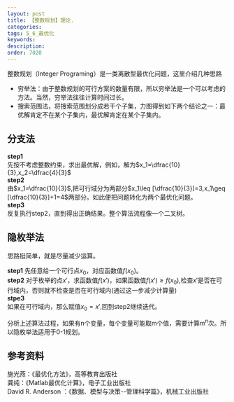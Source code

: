 ```yaml
---
layout: post
title: 【整数规划】理论.
categories:
tags: 5_6_最优化
keywords:
description:
order: 7020
---
```

整数规划（Integer Programing）是一类离散型最优化问题，这里介绍几种思路

- 穷举法：由于整数规划的可行方案的数量有限，所以穷举法是一个可以考虑的方法。当然，穷举法往往计算时间过长。
- 搜索范围法，将搜索范围划分成若干个子集，力图得到如下两个结论之一：最优解肯定不在某个子集内，最优解肯定在某个子集内。


## 分支法
**step1**  
先按不考虑整数约束，求出最优解，例如，解为$x_1=\dfrac{10}{3},x_2=\dfrac{4}{3}$  
**step2**  
由$x_1=\dfrac{10}{3}$,把可行域分为两部分$x_1\leq [\dfrac{10}{3}]=3,x_1\geq [\dfrac{10}{3}]+1=4$两部分。如此便把问题转化为两个最优化问题。  
**step3**  
反复执行step2，直到得出正确结果。整个算法流程像一个二叉树。  

## 隐枚举法
思路挺简单，就是尽量减少运算。  

**step1**
先任意给一个可行点$x_0$，对应函数值$f(x_0)$。  
**step2**
对于枚举的点$x'$，求函数值$f(x')$，如果函数值$f(x')\geq f(x_0)$,检查$x'$是否在可行域内，否则就不检查是否在可行域内(通过这一步减少计算量)  
**stpe3**  
如果在可行域内，那么赋值$x_0=x'$,回到step2继续迭代。  


分析上述算法过程，如果有n个变量，每个变量可能取m个值，需要计算$m^n$次。所以隐枚举法适用于0-1规划。

## 参考资料
施光燕：《最优化方法》，高等教育出版社  
龚纯：《Matlab最优化计算》，电子工业出版社  
David R. Anderson ：《数据、模型与决策--管理科学篇》，机械工业出版社  
